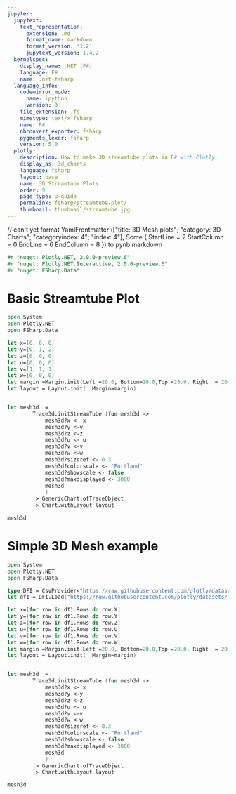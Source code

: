 ```yaml
---
jupyter:
  jupytext:
    text_representation:
      extension: .md
      format_name: markdown
      format_version: '1.2'
      jupytext_version: 1.4.2
  kernelspec:
    display_name: .NET (F#)
    language: F#
    name: .net-fsharp
  language_info:
    codemirror_mode:
      name: ipython
      version: 3
    file_extension: .fs
    mimetype: text/x-fsharp
    name: F#
    nbconvert_exporter: fsharp
    pygments_lexer: fsharp
    version: 5.0
  plotly:
    description: How to make 3D streamtube plots in F# with Plotly.
    display_as: 3d_charts
    language: fsharp
    layout: base
    name: 3D Streamtube Plots
    order: 9
    page_type: u-guide
    permalink: fsharp/streamtube-plot/
    thumbnail: thumbnail/streamtube.jpg
---
```


// can't yet format YamlFrontmatter (["title: 3D Mesh plots"; "category: 3D Charts"; "categoryindex: 4"; "index: 4"], Some { StartLine = 2 StartColumn = 0 EndLine = 6 EndColumn = 8 }) to pynb markdown



```fsharp dotnet_interactive={"language": "fsharp"}
#r "nuget: Plotly.NET, 2.0.0-preview.6"
#r "nuget: Plotly.NET.Interactive, 2.0.0-preview.6"
#r "nuget: FSharp.Data"
```

# Basic Streamtube Plot


```fsharp dotnet_interactive={"language": "fsharp"}
open System
open Plotly.NET
open FSharp.Data

let x=[0, 0, 0]
let y=[0, 1, 2]
let z=[0, 0, 0]
let u=[0, 0, 0]
let v=[1, 1, 1]
let w=[0, 0, 0]
let margin =Margin.init(Left =20.0, Bottom=20.0,Top =20.0, Right  = 20.0 )
let layout = Layout.init(  Margin=margin)


let mesh3d  =
        Trace3d.initStreamTube (fun mesh3d ->
            mesh3d?x <- x
            mesh3d?y <-y
            mesh3d?z <-z
            mesh3d?u <- u
            mesh3d?v <-v
            mesh3d?w <-w
            mesh3d?sizeref <- 0.3
            mesh3d?colorscale <- "Portland"
            mesh3d?showscale <- false
            mesh3d?maxdisplayed <- 3000
            mesh3d
            )
        |> GenericChart.ofTraceObject
        |> Chart.withLayout layout
```

```fsharp dotnet_interactive={"language": "fsharp"}
mesh3d
```

# Simple 3D Mesh example


```fsharp dotnet_interactive={"language": "fsharp"}
open System
open Plotly.NET
open FSharp.Data

type DFI = CsvProvider<"https://raw.githubusercontent.com/plotly/datasets/master/streamtube-wind.csv">
let df1 = DFI.Load("https://raw.githubusercontent.com/plotly/datasets/master/streamtube-wind.csv")

let x=[for row in df1.Rows do row.X]
let y=[for row in df1.Rows do row.Y]
let z=[for row in df1.Rows do row.Z]
let u=[for row in df1.Rows do row.U]
let v=[for row in df1.Rows do row.V]
let w=[for row in df1.Rows do row.W]
let margin =Margin.init(Left =20.0, Bottom=20.0,Top =20.0, Right  = 20.0 )
let layout = Layout.init(  Margin=margin)


let mesh3d  =
        Trace3d.initStreamTube (fun mesh3d ->
            mesh3d?x <- x
            mesh3d?y <-y
            mesh3d?z <-z
            mesh3d?u <- u
            mesh3d?v <-v
            mesh3d?w <-w
            mesh3d?sizeref <- 0.3
            mesh3d?colorscale <- "Portland"
            mesh3d?showscale <- false
            mesh3d?maxdisplayed <- 3000
            mesh3d
            )
        |> GenericChart.ofTraceObject
        |> Chart.withLayout layout
```

```fsharp dotnet_interactive={"language": "fsharp"}
mesh3d
```
